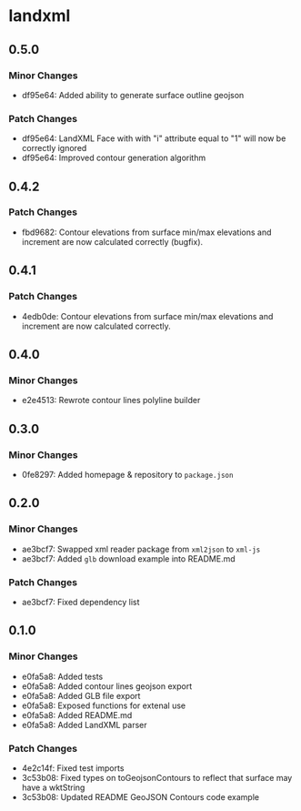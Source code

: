# landxml

## 0.5.0

### Minor Changes

- df95e64: Added ability to generate surface outline geojson

### Patch Changes

- df95e64: LandXML Face with with "i" attribute equal to "1" will now be correctly ignored
- df95e64: Improved contour generation algorithm

## 0.4.2

### Patch Changes

- fbd9682: Contour elevations from surface min/max elevations and increment are now calculated correctly (bugfix).

## 0.4.1

### Patch Changes

- 4edb0de: Contour elevations from surface min/max elevations and increment are now calculated correctly.

## 0.4.0

### Minor Changes

- e2e4513: Rewrote contour lines polyline builder

## 0.3.0

### Minor Changes

- 0fe8297: Added homepage & repository to `package.json`

## 0.2.0

### Minor Changes

- ae3bcf7: Swapped xml reader package from `xml2json` to `xml-js`
- ae3bcf7: Added `glb` download example into README.md

### Patch Changes

- ae3bcf7: Fixed dependency list

## 0.1.0

### Minor Changes

- e0fa5a8: Added tests
- e0fa5a8: Added contour lines geojson export
- e0fa5a8: Added GLB file export
- e0fa5a8: Exposed functions for extenal use
- e0fa5a8: Added README.md
- e0fa5a8: Added LandXML parser

### Patch Changes

- 4e2c14f: Fixed test imports
- 3c53b08: Fixed types on toGeojsonContours to reflect that surface may have a wktString
- 3c53b08: Updated README GeoJSON Contours code example
